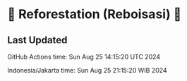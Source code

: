 
# 🌳 Reforestation (Reboisasi) 🌲

## Last Updated

GitHub Actions time: Sun Aug 25 14:15:20 UTC 2024

Indonesia/Jakarta time: Sun Aug 25 21:15:20 WIB 2024
